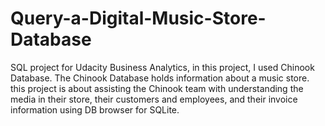 # Query-a-Digital-Music-Store-Database
SQL project for Udacity Business Analytics, in this project, I used Chinook Database. The Chinook Database holds information about a music store. this project is about assisting the Chinook team with understanding the media in their store, their customers and employees, and their invoice information using DB browser for SQLite.
